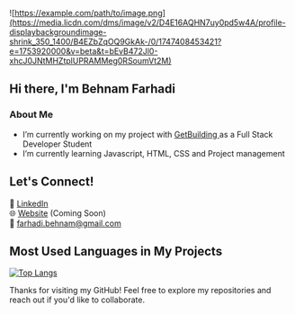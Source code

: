 ![https://example.com/path/to/image.png](https://media.licdn.com/dms/image/v2/D4E16AQHN7uy0pd5w4A/profile-displaybackgroundimage-shrink_350_1400/B4EZbZqOQ9GkAk-/0/1747408453421?e=1753920000&v=beta&t=bEvB472Jl0-xhcJ0JNtMHZtplUPRAMMeg0RSoumVt2M)

## Hi there, I'm Behnam Farhadi

###  About Me

-  I’m currently working on my project with <a href="https://www.getcoding.ca" rel="nofollow"> GetBuilding </a> as a Full Stack Developer Student
-  I’m currently learning Javascript, HTML, CSS and Project management

##  Let's Connect!  
💼 [LinkedIn](https://www.linkedin.com/in/farhadi-behnam)  
🌐 [Website](#) (Coming Soon)  
📩 farhadi.behnam@gmail.com  

## Most Used Languages in My Projects
[![Top Langs](https://github-readme-stats.vercel.app/api/top-langs/?username=behnamfarhadi2010&layout=pie)](https://github.com/anuraghazra/github-readme-stats)


Thanks for visiting my GitHub!  Feel free to explore my repositories and reach out if you'd like to collaborate.  
